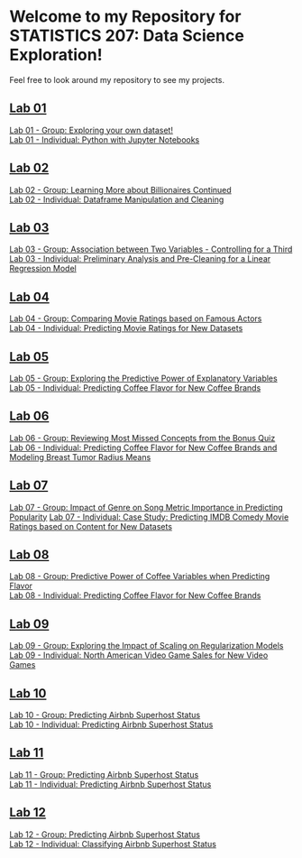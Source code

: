 # Welcome to my Repository for STATISTICS 207: Data Science Exploration!

Feel free to look around my repository to see my projects.

## [Lab 01](https://github.com/sabarishmogallapalli/stat207/tree/sabarishmogallapalli-lab-01)    
[Lab 01 - Group: Exploring your own dataset!](https://github.com/sabarishmogallapalli/stat207/blob/lab_01/lab_01_group.ipynb)    
[Lab 01 - Individual: Python with Jupyter Notebooks](https://github.com/sabarishmogallapalli/stat207/blob/lab_01/lab_01_individual.ipynb)    
## [Lab 02](https://github.com/sabarishmogallapalli/stat207/tree/sabarishmogallapalli-lab-02) 
[Lab 02 - Group: Learning More about Billionaires Continued](https://github.com/sabarishmogallapalli/stat207/blob/lab_02/lab_02_group.ipynb)    
[Lab 02 - Individual: Dataframe Manipulation and Cleaning](https://github.com/sabarishmogallapalli/stat207/blob/lab_02/lab_02_individual.ipynb)
## [Lab 03](https://github.com/sabarishmogallapalli/stat207/tree/sabarishmogallapalli-lab-03)  
[Lab 03 - Group: Association between Two Variables - Controlling for a Third](https://github.com/sabarishmogallapalli/stat207/blob/lab_03/lab_03_group.ipynb)    
[Lab 03 - Individual: Preliminary Analysis and Pre-Cleaning for a Linear Regression Model
](https://github.com/sabarishmogallapalli/stat207/blob/lab_03/lab_03_individual.ipynb)    
## [Lab 04](https://github.com/sabarishmogallapalli/stat207/tree/sabarishmogallapalli-lab-04)  
[Lab 04 - Group: Comparing Movie Ratings based on Famous Actors](https://github.com/sabarishmogallapalli/stat207/blob/lab_04/lab_04_group.ipynb)    
[Lab 04 - Individual: Predicting Movie Ratings for New Datasets](https://github.com/sabarishmogallapalli/stat207/blob/lab_04/lab_04_individual.ipynb)    
## [Lab 05](https://github.com/sabarishmogallapalli/stat207/tree/sabarishmogallapalli-lab-05)  
[Lab 05 - Group: Exploring the Predictive Power of Explanatory Variables](https://github.com/sabarishmogallapalli/stat207/blob/lab_05/lab_05_group.ipynb)    
[Lab 05 - Individual: Predicting Coffee Flavor for New Coffee Brands](https://github.com/sabarishmogallapalli/stat207/blob/lab_05/lab_05_individual.ipynb)    
## [Lab 06](https://github.com/sabarishmogallapalli/stat207/tree/sabarishmogallapalli-lab-06)  
[Lab 06 - Group: Reviewing Most Missed Concepts from the Bonus Quiz](https://github.com/sabarishmogallapalli/stat207/blob/lab_06/lab_06_group.ipynb)    
[Lab 06 - Individual: Predicting Coffee Flavor for New Coffee Brands and Modeling Breast Tumor Radius Means](https://github.com/sabarishmogallapalli/stat207/blob/lab_06/lab_06_individual.ipynb)    
## [Lab 07](https://github.com/sabarishmogallapalli/stat207/tree/sabarishmogallapalli-lab-07)  
[Lab 07 - Group: Impact of Genre on Song Metric Importance in Predicting Popularity](https://github.com/sabarishmogallapalli/stat207/blob/lab_07/lab_07_group.ipynb) 
[Lab 07 - Individual: Case Study: Predicting IMDB Comedy Movie Ratings based on Content for New Datasets](https://github.com/sabarishmogallapalli/stat207/blob/lab_07/lab_07_individual.ipynb)    
## [Lab 08](https://github.com/sabarishmogallapalli/stat207/tree/sabarishmogallapalli-lab-08)  
[Lab 08 - Group: Predictive Power of Coffee Variables when Predicting Flavor](https://github.com/sabarishmogallapalli/stat207/blob/lab_08/lab_08_group.ipynb)    
[Lab 08 - Individual: Predicting Coffee Flavor for New Coffee Brands](https://github.com/sabarishmogallapalli/stat207/blob/lab_08/lab_08_individual.ipynb)    
## [Lab 09](https://github.com/sabarishmogallapalli/stat207/tree/sabarishmogallapalli-lab-09)  
[Lab 09 - Group: Exploring the Impact of Scaling on Regularization Models](https://github.com/sabarishmogallapalli/stat207/blob/lab_09/lab_09_group.ipynb)    
[Lab 09 - Individual: North American Video Game Sales for New Video Games](https://github.com/sabarishmogallapalli/stat207/blob/lab_09/lab_09_individual.ipynb)    
## [Lab 10](https://github.com/sabarishmogallapalli/stat207/tree/sabarishmogallapalli-lab-10)  
[Lab 10 - Group: Predicting Airbnb Superhost Status](https://github.com/sabarishmogallapalli/stat207/blob/lab_10/lab_10_group.ipynb)    
[Lab 10 - Individual: Predicting Airbnb Superhost Status](https://github.com/sabarishmogallapalli/stat207/blob/lab_10/lab_10_individual.ipynb)    
## [Lab 11](https://github.com/sabarishmogallapalli/stat207/tree/sabarishmogallapalli-lab-11)  
[Lab 11 - Group: Predicting Airbnb Superhost Status](https://github.com/sabarishmogallapalli/stat207/blob/lab_11/lab_11_group.ipynb)    
[Lab 11 - Individual: Predicting Airbnb Superhost Status](https://github.com/sabarishmogallapalli/stat207/blob/lab_11/lab_11_individual.ipynb)    
## [Lab 12](https://github.com/sabarishmogallapalli/stat207/tree/sabarishmogallapalli-lab-12)  
[Lab 12 - Group: Predicting Airbnb Superhost Status](https://github.com/sabarishmogallapalli/stat207/blob/lab_12/lab_12_group.ipynb)    
[Lab 12 - Individual: Classifying Airbnb Superhost Status](https://github.com/sabarishmogallapalli/stat207/blob/lab_12/lab_12_individual.ipynb)    
